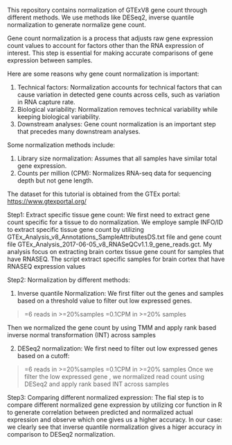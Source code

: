 This repository contains normalization of GTExV8 gene count through different methods. We use methods like DESeq2, inverse quantile normalization to generate normalize gene count.

Gene count normalization is a process that adjusts raw gene expression count values to account for factors other than the RNA expression of interest. This step is essential for making accurate comparisons of gene expression between samples. 

Here are some reasons why gene count normalization is important:
1. Technical factors: Normalization accounts for technical factors that can cause variation in detected gene counts across cells, such as variation in RNA capture rate. 
2. Biological variability: Normalization removes technical variability while keeping biological variability. 
3. Downstream analyses: Gene count normalization is an important step that precedes many downstream analyses. 

Some normalization methods include:
1. Library size normalization: Assumes that all samples have similar total gene expression. 
2. Counts per million (CPM): Normalizes RNA-seq data for sequencing depth but not gene length. 


The dataset for this tutorial is obtained from the GTEx portal: https://www.gtexportal.org/

Step1: Extract specific tissue gene count:
We first need to extract gene count specific for a tissue to do normalization. We employe sample INFO/ID to extract specific tissue gene count by utilizing GTEx_Analysis_v8_Annotations_SampleAttributesDS.txt file and gene count file GTEx_Analysis_2017-06-05_v8_RNASeQCv1.1.9_gene_reads.gct. My analysis focus on extracting brain cortex tissue gene count for samples that have RNASEQ. 
The script extract specific samples for brain cortex that have RNASEQ expression values

Step2: Normalization by different methods:
1. Inverse quantile Normalization: We first filter out the genes and samples based on a threshold value to filter out low expressed genes.
>=6 reads in >=20%samples
>=0.1CPM in >=20% samples

Then we normalized the gene count by using TMM and apply rank based inverse normal transformation (INT) across samples

2. DESeq2 normalization: 
We first need to filter out low expressed genes based on a cutoff:
>=6 reads in >=20%samples
>=0.1CPM in >=20% samples
Once we filter the low expressed gene , we normalized read count using DESeq2 and apply rank based INT across samples

Step3: Comparing different normalized expression: 
The fial step is to compare different normalized gene expression by utilizing cor function in R to generate correlation between predicted and normalized actual expression and observe which one gives us a higher accuracy. 
In our case: we clearly see that inverse quantile normalization gives a higer accuracy in comparison to DESeq2 normalization.

